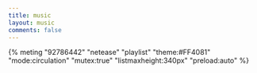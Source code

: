 ```yaml
---
title: music
layout: music
comments: false
---
```


{% meting "92786442" "netease" "playlist" "theme:#FF4081" "mode:circulation" "mutex:true" "listmaxheight:340px" "preload:auto" %}
